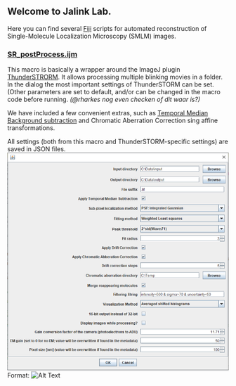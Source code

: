 ## Welcome to Jalink Lab.

Here you can find several [Fiji](https://fiji.sc) scripts for automated reconstruction of Single-Molecule Localization Microscopy (SMLM) images.

### [SR_postProcess.ijm](https://github.com/Jalink-lab/Temporal-Median-Background-Subtraction/releases)
This macro is basically a wrapper around the ImageJ plugin [ThunderSTRORM](https://zitmen.github.io/thunderstorm/).
It allows processing multiple blinking movies in a folder. In the dialog the most important settings of ThunderSTORM can be set. (Other parameters are set to default, and/or can be changed in the macro code before running. _(@rharkes nog even checken of dit waar is?)_

We have included a few convenient extras, such as [Temporal Median Background subtraction](https://www.nature.com/articles/srep03854) and Chromatic Aberration Correction sing affine transformations.

All settings (both from this macro and ThunderSTORM-specific settings) are saved in JSON files.
![Macro dialog](images/SR_postprocess_dialog_screenshot.png)Format: ![Alt Text](https://github.com/Jalink-lab/Temporal-Median-Background-Subtraction/releases)
